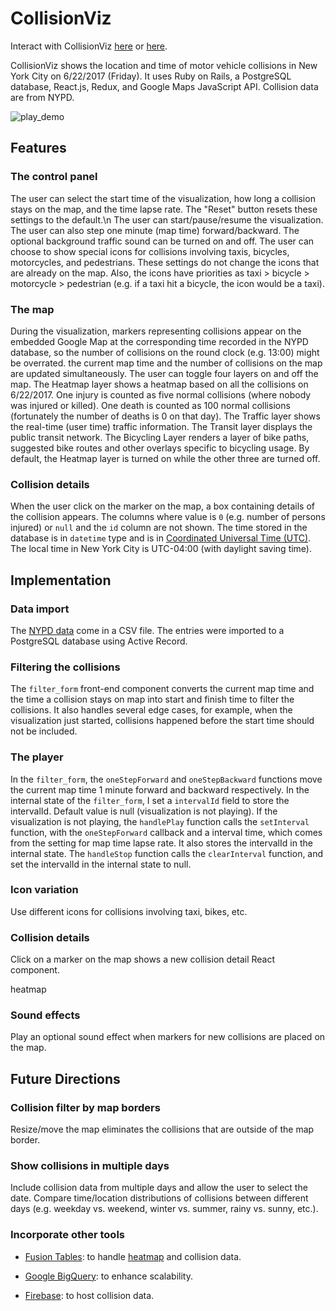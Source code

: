 # CollisionViz
Interact with CollisionViz [here](https://collisionviz.davidfeng.us/) or [here](https://collisionviz.herokuapp.com/).

CollisionViz shows the location and time of motor vehicle collisions in New York City on 6/22/2017 (Friday). It uses Ruby on Rails, a PostgreSQL database, React.js, Redux, and Google Maps JavaScript API. Collision data are from NYPD.

![play_demo](play_demo.gif)

## Features
### The control panel
The user can select the start time of the visualization, how long a collision stays on the map, and the time lapse rate. The "Reset" button resets these settings to the default.\n
The user can start/pause/resume the visualization. The user can also step one minute (map time) forward/backward. The optional background traffic sound can be turned on and off.
The user can choose to show special icons for collisions involving taxis, bicycles, motorcycles, and pedestrians. These settings do not change the icons that are already on the map. Also, the icons have priorities as taxi > bicycle > motorcycle > pedestrian (e.g. if a taxi hit a bicycle, the icon would be a taxi).

### The map
During the visualization, markers representing collisions appear on the embedded Google Map at the corresponding time recorded in the NYPD database, so the number of collisions on the round clock (e.g. 13:00) might be overrated. the current map time and the number of collisions on the map are updated simultaneously.
The user can toggle four layers on and off the map. The Heatmap layer shows a heatmap based on all the collisions on 6/22/2017. One injury is counted as five normal collisions (where nobody was injured or killed). One death is counted as 100 normal collisions (fortunately the number of deaths is 0 on that day). The Traffic layer shows the real-time (user time) traffic information. The Transit layer displays the public transit network. The Bicycling Layer renders a layer of bike paths, suggested bike routes and other overlays specific to bicycling usage. By default, the Heatmap layer is turned on while the other three are turned off.

### Collision details
When the user click on the marker on the map, a box containing details of the collision appears.
The columns where value is `0` (e.g. number of persons injured) or `null` and the `id` column are not shown.
The time stored in the database is in `datetime` type and is in [Coordinated Universal Time (UTC)](https://www.wikiwand.com/en/Coordinated_Universal_Time). The local time in New York City is UTC-04:00 (with daylight saving time).

## Implementation

### Data import
The [NYPD data][data_link] come in a CSV file. The entries were imported to a PostgreSQL database using Active Record.

[data_link]: https://data.cityofnewyork.us/Public-Safety/NYPD-Motor-Vehicle-Collisions/h9gi-nx95

### Filtering the collisions
The `filter_form` front-end component converts the current map time and the time a collision stays on map into start and finish time to filter the collisions. It also handles several edge cases, for example, when the visualization just started, collisions happened before the start time should not be included.

### The player
In the `filter_form`, the `oneStepForward` and `oneStepBackward` functions move the current map time 1 minute forward and backward respectively.
In the internal state of the `filter_form`, I set a `intervalId` field to store the intervalId. Default value is null (visualization is not playing).
If the visualization is not playing, the `handlePlay` function calls the `setInterval` function, with the `oneStepForward` callback and a interval time, which comes from the setting for map time lapse rate. It also stores the intervalId in the internal state.
The `handleStop` function calls the `clearInterval` function, and set the intervalId in the internal state to null.

### Icon variation
Use different icons for collisions involving taxi, bikes, etc.

### Collision details
Click on a marker on the map shows a new collision detail React component.

heatmap


### Sound effects
Play an optional sound effect when markers for new collisions are placed on the map.

## Future Directions

### Collision filter by map borders
Resize/move the map eliminates the collisions that are outside of the map border.

### Show collisions in multiple days
Include collision data from multiple days and allow the user to select the date. Compare time/location distributions of collisions between different days (e.g. weekday vs. weekend, winter vs. summer, rainy vs. sunny, etc.).

### Incorporate other tools
* [Fusion Tables](https://developers.google.com/maps/documentation/javascript/fusiontableslayer): to handle [heatmap](https://developers.google.com/maps/documentation/javascript/heatmaplayer) and collision data.

* [Google BigQuery](https://cloud.google.com/bigquery/public-data/nypd-mv-collisions): to enhance scalability.

* [Firebase](https://firebase.google.com/): to host collision data.

